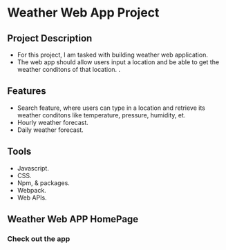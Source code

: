 # Weather Web App Project

## Project Description
- For this project, I am tasked with building weather web application. 
- The web app should allow users input a location and be able to get the weather conditons of that location. .

## Features
- Search feature, where users can type in a location and retrieve its weather conditons like temperature, pressure, humidity, et.
- Hourly weather forecast.
- Daily weather forecast. 

## Tools
- Javascript.
- CSS.
- Npm, & packages. 
- Webpack.
- Web APIs.

## Weather Web APP HomePage
### Check out the app
